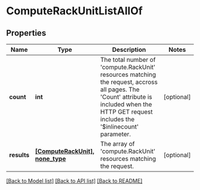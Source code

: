 # ComputeRackUnitListAllOf

## Properties
Name | Type | Description | Notes
------------ | ------------- | ------------- | -------------
**count** | **int** | The total number of &#39;compute.RackUnit&#39; resources matching the request, accross all pages. The &#39;Count&#39; attribute is included when the HTTP GET request includes the &#39;$inlinecount&#39; parameter. | [optional] 
**results** | [**[ComputeRackUnit], none_type**](ComputeRackUnit.md) | The array of &#39;compute.RackUnit&#39; resources matching the request. | [optional] 

[[Back to Model list]](../README.md#documentation-for-models) [[Back to API list]](../README.md#documentation-for-api-endpoints) [[Back to README]](../README.md)


